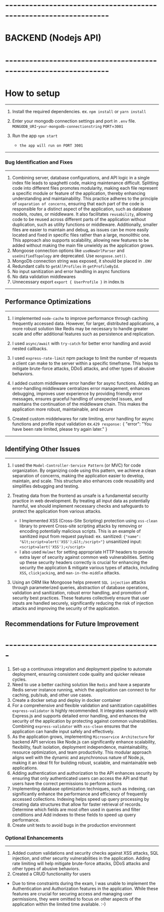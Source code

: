 
# ----------------------------------------------------------------
# BACKEND (Nodejs API)
# ----------------------------------------------------------------


# How to setup
--------------

1. Install the required dependencies.
    ex. `npm install` or `yarn install`

2. Enter your mongodb connection settings and port in `.env` file.
        `MONGODB_URI`-`your-mongodb-connectionstring`
        `PORT`=`3001`

2. Run the app `npm start`
    - `the app will run on PORT 3001`

--------------------------------
### Bug Identification and Fixes 
--------------------------------

1. Combining server, database configurations, and API logic in a single index file leads to spaghetti code, making maintenance difficult. Splitting code into different files promotes modularity, making each file represent a specific module or feature of the application, thereby enhancing understanding and maintainability. This practice adheres to the principle of `separation of concerns`, ensuring that each part of the code is responsible for a distinct aspect of the application, such as database models, routes, or middleware. It also facilitates `reusability`, allowing code to be reused across different parts of the application without duplication, such as utility functions or middleware. Additionally, smaller files are easier to maintain and debug, as issues can be more easily located and fixed in specific files rather than a large, monolithic one. This approach also supports scalability, allowing new features to be added without making the main file unwieldy as the application grows. 
2. Mongoose connection options like `useNewUrlParser` and `useUnifiedTopology` are deprecated. Use `mongoose.set()`.
3. MongoDb connection string was exposed, it should be placed in `.ENV`
4. Redundant calls to `getAllProfiles` in `getProfileById`.
5. No input sanitization and error handling in async functions
6. No data validation middlewares
7. Unnecessary export `export { UserProfile }` in index.ts

--------------------------------
## Performance Optimizations
--------------------------------
1. I implemented `node-cache` to improve performance through caching frequently accessed data. However, for larger, distributed applications, a more robust solution like Redis may be necessary to handle greater scale and offer additional features such as persistence and replication.

2. I used `async/await` with `try-catch` for better error handling and avoid nested callbacks.

3. I used `express-rate-limit` npm package to limit the number of requests a client can make to the server within a specific timeframe. This helps to mitigate brute-force attacks, DDoS attacks, and other types of abusive behaviors.

4. I added custom middleware error handler for async functions. Adding an error-handling middleware centralizes error management, enhances debugging, improves user experience by providing friendly error messages, ensures graceful handling of unexpected issues, and maintains the continuation of the middleware chain. This makes the application more robust, maintainable, and secure

5. Created custom middelwares for rate limiting, error handling for async functions and profile input validation
    ex.`429 response:`
    {
        "error": "You have been rate limited, please try again later."
    }

--------------------------------
## Identifying Other Issues 
--------------------------------
1. I used the `Model-Controller-Service Pattern` (or MVC) for code organization. By organizing code using this pattern, we achieve a clean separation of concerns, making the application easier to develop, maintain, and scale. This structure also enhances code reusability and simplifies debugging and testing.

2. Treating data from the frontend as unsafe is a fundamental security practice in web development. By treating all input data as potentially harmful, we should implement necessary checks and safeguards to protect the application from various attacks.

    - I Implemented XSS (Cross-Site Scripting) protection using `xss-clean` library to prevent Cross-site scripting attacks by removing or encoding potentially malicious scripts. 
    This is an example of sanitized input from request payload:
    ex. 
    sanitized: `{"name": "&lt;script>alert('XSS');&lt;/script>"}`
    unsanitized input: `<script>alert('XSS');</script>`
    - I also used `Helmet` for setting appropriate HTTP headers to provide extra layer of security against common web vulnerabilities. Setting up these security headers correctly is crucial for enhancing the security the application & mitigate various types of attacks, including `XSS`, `clickjacking`, and `man-in-the-middle` attacks.

3. Using an ORM like Mongoose helps prevent `SQL injection` attacks through parameterized queries, abstraction of database operations, validation and sanitization, robust error handling, and promotion of security best practices. These features collectively ensure that user inputs are handled securely, significantly reducing the risk of injection attacks and improving the security of the application.

## Recommendations for Future Improvement
# ---------------------------------------
1. Set-up a continuous integration and deployment pipeline to automate deployment, ensuring consistent code quality and quicker release cycles.
2. Need to use a better caching solution like `Redis` and have a separate Redis server instance running, which the application can connect to for caching, pub/sub, and other use cases.
3. Create a docker setup and deploy in docker container 
4. For a comprehensive and flexible validation and sanitization capabilities `express-validator` is highly recommended. It integrates seamlessly with Express.js and supports detailed error handling, and enhances the security of the application by protecting against common vulnerabilities. Combining `express-validator` with `xss-clean` ensures that the application can  handle input safely and effectively.
5. As the application grows, implementing `Microservice Architecture` for backend API services like Node.js can significantly enhance scalability, flexibility, fault isolation, deployment independence, maintainability, resource optimization, and team productivity. This modular approach aligns well with the dynamic and asynchronous nature of Node.js, making it an ideal fit for building robust, scalable, and maintainable web applications.
6. Adding authentication and authorization to the API enhances security by ensuring that only authenticated users can access the API and that users have the correct permissions to perform actions
7. Implementing database optimization techniques, such as indexing, can significantly enhance the performance and efficiency of frequently accessed collections. Indexing helps speed up query processing by creating data structures that allow for faster retrieval of records. Determine which fields are most often used in queries and filter conditions and Add indexes to these fields to speed up query performance.
8. Create unit tests to avoid bugs in the production environment

### Optional Enhancements
--------------------------
1. Added custom validations and security checks against XSS attacks, SQL injection, and other  security vulnerabilities in the application. Adding rate limiting will help mitigate brute-force attacks, DDoS attacks and other types of abusive behaviors.
2. Created a CRUD functionality for users

* Due to time constraints during the exam, I was unable to implement the Authentication and Authorization features in the application. While these features are crucial for securing access and managing user permissions, they were omitted to focus on other aspects of the application within the limited time available. :-)